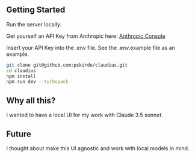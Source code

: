 ## Getting Started

Run the server locally.

Get yourself an API Key from Anthropic here: [Anthropic Console](https://console.anthropic.com/dashboard)

Insert your API Key into the .env file. See the .env.example file as an example.
```bash
git clone git@github.com:pskirde/claudius.git
cd claudius
npm install
npm run dev --turbopack
```

## Why all this?

I wanted to have a local UI for my work with Claude 3.5 sonnet.

## Future

I thought about make this UI agnostic and work with local models in mind.
